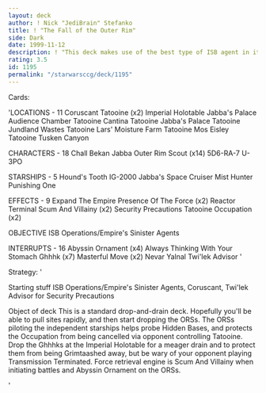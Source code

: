 ```yaml
---
layout: deck
author: ! Nick "JediBrain" Stefanko
title: ! "The Fall of the Outer Rim"
side: Dark
date: 1999-11-12
description: ! "This deck makes use of the best type of ISB agent in its element: Scum And Villainy and Tatooine.	With the ISB drain bonus when flipped, and the drain bonuses from the sites, your opponent may have a hard time dealing with huge drains you'd expect from o"
rating: 3.5
id: 1195
permalink: "/starwarsccg/deck/1195"
---
```

Cards: 

'LOCATIONS - 11
Coruscant
Tatooine (x2)
Imperial Holotable
Jabba's Palace Audience Chamber
Tatooine Cantina
Tatooine Jabba's Palace
Tatooine Jundland Wastes
Tatooine Lars' Moisture Farm
Tatooine Mos Eisley
Tatooine Tusken Canyon

CHARACTERS - 18
Chall Bekan
Jabba
Outer Rim Scout (x14)
5D6-RA-7
U-3PO

STARSHIPS - 5
Hound's Tooth
IG-2000
Jabba's Space Cruiser
Mist Hunter
Punishing One

EFFECTS - 9
Expand The Empire
Presence Of The Force (x2)
Reactor Terminal
Scum And Villainy (x2)
Security Precautions
Tatooine Occupation (x2)

OBJECTIVE
ISB Operations/Empire's Sinister Agents

INTERRUPTS - 16
Abyssin Ornament (x4)
Always Thinking With Your Stomach
Ghhhk (x7)
Masterful Move (x2)
Nevar Yalnal
Twi'lek Advisor
'

Strategy: '

Starting stuff
ISB Operations/Empire's Sinister Agents, Coruscant, Twi'lek Advisor for Security Precautions

Object of deck
This is a standard drop-and-drain deck.  Hopefully you'll be able to pull sites rapidly, and then start dropping the ORSs.  The ORSs piloting the independent starships helps probe Hidden Bases, and protects the Occupation from being cancelled via opponent controlling Tatooine.	Drop the Ghhhks at the Imperial Holotable for a meager drain and to protect them from being Grimtaashed away, but be wary of your opponent playing Transmission Terminated.
Force retrieval engine is Scum And Villainy when initiating battles and Abyssin Ornament on the ORSs.

'
